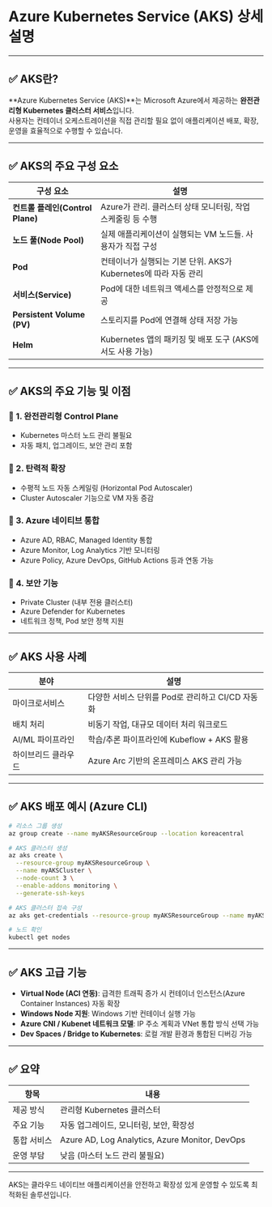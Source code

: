 
# Azure Kubernetes Service (AKS) 상세 설명

---

## ✅ AKS란?

**Azure Kubernetes Service (AKS)**는 Microsoft Azure에서 제공하는 **완전관리형 Kubernetes 클러스터 서비스**입니다.  
사용자는 컨테이너 오케스트레이션을 직접 관리할 필요 없이 애플리케이션 배포, 확장, 운영을 효율적으로 수행할 수 있습니다.

---

## ✅ AKS의 주요 구성 요소

| 구성 요소 | 설명 |
|-----------|------|
| **컨트롤 플레인(Control Plane)** | Azure가 관리. 클러스터 상태 모니터링, 작업 스케줄링 등 수행 |
| **노드 풀(Node Pool)** | 실제 애플리케이션이 실행되는 VM 노드들. 사용자가 직접 구성 |
| **Pod** | 컨테이너가 실행되는 기본 단위. AKS가 Kubernetes에 따라 자동 관리 |
| **서비스(Service)** | Pod에 대한 네트워크 액세스를 안정적으로 제공 |
| **Persistent Volume (PV)** | 스토리지를 Pod에 연결해 상태 저장 가능 |
| **Helm** | Kubernetes 앱의 패키징 및 배포 도구 (AKS에서도 사용 가능) |

---

## ✅ AKS의 주요 기능 및 이점

### 🔹 1. 완전관리형 Control Plane
- Kubernetes 마스터 노드 관리 불필요
- 자동 패치, 업그레이드, 보안 관리 포함

### 🔹 2. 탄력적 확장
- 수평적 노드 자동 스케일링 (Horizontal Pod Autoscaler)
- Cluster Autoscaler 기능으로 VM 자동 증감

### 🔹 3. Azure 네이티브 통합
- Azure AD, RBAC, Managed Identity 통합
- Azure Monitor, Log Analytics 기반 모니터링
- Azure Policy, Azure DevOps, GitHub Actions 등과 연동 가능

### 🔹 4. 보안 기능
- Private Cluster (내부 전용 클러스터)
- Azure Defender for Kubernetes
- 네트워크 정책, Pod 보안 정책 지원

---

## ✅ AKS 사용 사례

| 분야 | 설명 |
|------|------|
| 마이크로서비스 | 다양한 서비스 단위를 Pod로 관리하고 CI/CD 자동화 |
| 배치 처리 | 비동기 작업, 대규모 데이터 처리 워크로드 |
| AI/ML 파이프라인 | 학습/추론 파이프라인에 Kubeflow + AKS 활용 |
| 하이브리드 클라우드 | Azure Arc 기반의 온프레미스 AKS 관리 가능 |

---

## ✅ AKS 배포 예시 (Azure CLI)

```bash
# 리소스 그룹 생성
az group create --name myAKSResourceGroup --location koreacentral

# AKS 클러스터 생성
az aks create \
  --resource-group myAKSResourceGroup \
  --name myAKSCluster \
  --node-count 3 \
  --enable-addons monitoring \
  --generate-ssh-keys

# AKS 클러스터 접속 구성
az aks get-credentials --resource-group myAKSResourceGroup --name myAKSCluster

# 노드 확인
kubectl get nodes
```

---

## ✅ AKS 고급 기능

- **Virtual Node (ACI 연동)**: 급격한 트래픽 증가 시 컨테이너 인스턴스(Azure Container Instances) 자동 확장
- **Windows Node 지원**: Windows 기반 컨테이너 실행 가능
- **Azure CNI / Kubenet 네트워크 모델**: IP 주소 계획과 VNet 통합 방식 선택 가능
- **Dev Spaces / Bridge to Kubernetes**: 로컬 개발 환경과 통합된 디버깅 가능

---

## ✅ 요약

| 항목 | 내용 |
|------|------|
| 제공 방식 | 관리형 Kubernetes 클러스터 |
| 주요 기능 | 자동 업그레이드, 모니터링, 보안, 확장성 |
| 통합 서비스 | Azure AD, Log Analytics, Azure Monitor, DevOps |
| 운영 부담 | 낮음 (마스터 노드 관리 불필요) |

---

AKS는 클라우드 네이티브 애플리케이션을 안전하고 확장성 있게 운영할 수 있도록 최적화된 솔루션입니다.
